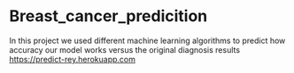 # Breast_cancer_predicition
In this project we used different machine learning algorithms to predict how accuracy our model works versus the original diagnosis results 
 https://predict-rey.herokuapp.com

